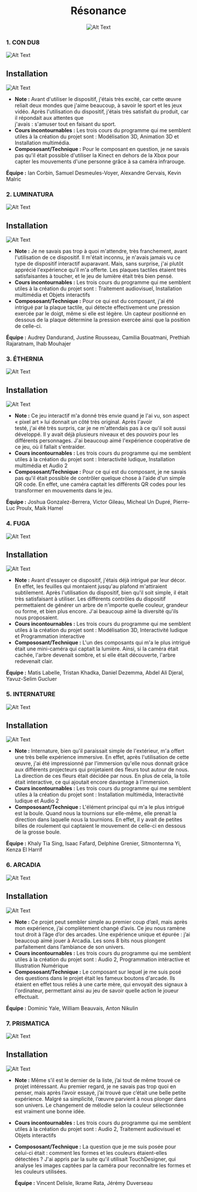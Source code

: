 <h1 align="center">Résonance</h1>
<div align="center">
<img src="https://github.com/MrPoutineQc/H25_V11_inspirations_ZACKARYWARREN/blob/main/projet_finissant/medias/r%C3%A9sonance_logo.jfif" alt="Alt Text">
</div>

### 1. CON DU8
<img src="https://github.com/MrPoutineQc/H25_V11_inspirations_ZACKARYWARREN/blob/main/projet_finissant/medias/c0ndu8_logo.png" alt="Alt Text">

## Installation
<img src="https://github.com/MrPoutineQc/H25_V11_inspirations_ZACKARYWARREN/blob/main/projet_finissant/medias/c0ndu8_logo.png" alt="Alt Text">
   
   - **Note :** Avant d'utiliser le dispositif, j'étais très excité, car cette œuvre reliait deux mondes que j'aime beaucoup, à savoir le sport et les jeux vidéo. Après l'utilisation du dispositif, j'étais très satisfait du produit, car il répondait aux attentes que  
     j'avais : s'amuser tout en faisant du sport.
   - **Cours incontournables :** Les trois cours du programme qui me semblent utiles à la création du projet sont : Modélisation 3D, Animation 3D et Installation 
     multimédia.
   - **Compososant/Technique :** Pour le composant en question, je ne savais pas qu'il était possible d'utiliser la Kinect en dehors de la Xbox pour capter les 
     mouvements d'une personne grâce à sa caméra infrarouge.

**Équipe :** Ian Corbin, Samuel Desmeules-Voyer, Alexandre Gervais, Kevin Malric

### 2. LUMINATURA
<img src="https://github.com/MrPoutineQc/H25_V11_inspirations_ZACKARYWARREN/blob/main/projet_finissant/medias/luminatura_logo.png" alt="Alt Text">

## Installation
<img src="https://github.com/MrPoutineQc/H25_V11_inspirations_ZACKARYWARREN/blob/main/projet_finissant/medias/ensemble_luminaturia.jfif" alt="Alt Text">

- **Note :** Je ne savais pas trop à quoi m'attendre, très franchement, avant l'utilisation de ce dispositif. Il m'était inconnu, je n'avais 
  jamais vu ce type de dispositif interactif auparavant. Mais, sans surprise, j'ai plutôt apprécié l'expérience qu'il m'a offerte. 
  Les plaques tactiles étaient très satisfaisantes à toucher, et le jeu de lumière était très bien pensé.
- **Cours incontournables :** Les trois cours du programme qui me semblent utiles à la création du projet sont : Traitement audiovisuel, Installation multimédia 
  et Objets interactifs
- **Compososant/Technique :** Pour ce qui est du composant, j'ai été intrigué par la plaque tactile, qui détecte effectivement une pression exercée par le doigt, 
  même si elle est légère. Un capteur positionné en dessous de la plaque détermine la pression exercée ainsi que la position de celle-ci.

**Équipe :** Audrey Dandurand, Justine Rousseau, Camilia Bouatmani, Prethiah Rajaratnam, Ihab Mouhajer

### 3. ÉTHERNIA
<img src="https://github.com/MrPoutineQc/H25_V11_inspirations_ZACKARYWARREN/blob/main/projet_finissant/medias/etheria_logo.jpg" alt="Alt Text">

## Installation
<img src="https://github.com/MrPoutineQc/H25_V11_inspirations_ZACKARYWARREN/blob/main/projet_finissant/medias/etheria_infrastructure.jfif" alt="Alt Text">

- **Note :** Ce jeu interactif m'a donné très envie quand je l'ai vu, son aspect « pixel art » lui donnait un côté très original. Après l'avoir   
  testé, j'ai été très surpris, car je ne m'attendais pas à ce qu'il soit aussi développé. Il y avait déjà plusieurs niveaux et des 
  pouvoirs pour les différents personnages. J'ai beaucoup aimé l'expérience coopérative de ce jeu, où il fallait s'entraider. 
- **Cours incontournables :** Les trois cours du programme qui me semblent utiles à la création du projet sont : Interactivité ludique, Installation multimédia et 
  Audio 2 
- **Compososant/Technique :** Pour ce qui est du composant, je ne savais pas qu'il était possible de contrôler quelque chose à l'aide d'un simple QR code. En 
  effet, une caméra captait les différents QR codes pour les transformer en mouvements dans le jeu.

**Équipe :** Joshua Gonzalez-Berrera, Victor Gileau, Micheal Un Dupré, Pierre-Luc Proulx, Maik Hamel

### 4. FUGA
<img src="https://github.com/MrPoutineQc/H25_V11_inspirations_ZACKARYWARREN/blob/main/projet_finissant/medias/logo_fuga.jpg" alt="Alt Text">

## Installation
<img src="https://github.com/MrPoutineQc/H25_V11_inspirations_ZACKARYWARREN/blob/main/projet_finissant/medias/fuga_ensemble_noir.jfif" alt="Alt Text">

- **Note :** Avant d'essayer ce dispositif, j'étais déjà intrigué par leur décor. En effet, les feuilles qui montaient jusqu'au plafond 
  m'attiraient subtilement. Après l'utilisation du dispositif, bien qu'il soit simple, il était très satisfaisant à utiliser. Les 
  différents contrôles du dispositif permettaient de générer un arbre de n'importe quelle couleur, grandeur ou forme, et bien plus 
  encore. J'ai beaucoup aimé la diversité qu'ils nous proposaient.
- **Cours incontournables :** Les trois cours du programme qui me semblent utiles à la création du projet sont : Modélisation 3D, Interactivité ludique et 
  Programmation interactive
- **Compososant/Technique :** L'un des composants qui m'a le plus intrigué était une mini-caméra qui captait la lumière. Ainsi, si la caméra était cachée, l'arbre 
  devenait sombre, et si elle était découverte, l'arbre redevenait clair.

**Équipe :** Matis Labelle, Tristan Khadka, Daniel Dezemma, Abdel Ali Djeral, Yavuz-Selim Gucluer

### 5. INTERNATURE
<img src="https://github.com/MrPoutineQc/H25_V11_inspirations_ZACKARYWARREN/blob/main/projet_finissant/medias/logo_internature.jpg" alt="Alt Text">

## Installation
<img src="https://github.com/MrPoutineQc/H25_V11_inspirations_ZACKARYWARREN/blob/main/projet_finissant/medias/ensemble_internature.jfif" alt="Alt Text">

- **Note :** Internature, bien qu'il paraissait simple de l'extérieur, m'a offert une très belle expérience immersive. En effet, après 
  l'utilisation de cette œuvre, j'ai été impressionné par l'immersion qu'elle nous donnait grâce aux différents projecteurs qui 
  projetaient des fleurs tout autour de nous. La direction de ces fleurs était décidée par nous. En plus de cela, la toile était 
  interactive, ce qui ajoutait encore davantage à l'immersion.
- **Cours incontournables :** Les trois cours du programme qui me semblent utiles à la création du projet sont :  Installation multimédia, Interactivité ludique 
  et Audio 2
- **Compososant/Technique :** L'élément principal qui m'a le plus intrigué est la boule. Quand nous la tournions sur elle-même, elle prenait la direction dans 
  laquelle nous la tournions. En effet, il y avait de petites billes de roulement qui captaient le mouvement de celle-ci en dessous de 
  la grosse boule.

**Équipe :** Khaly Tia Sing, Isaac Fafard, Delphine Grenier, Sitmonternna Yi, Kenza El Harrif

### 6. ARCADIA
<img src="https://github.com/MrPoutineQc/H25_V11_inspirations_ZACKARYWARREN/blob/main/projet_finissant/medias/logo_arcadia.jpg" alt="Alt Text">

## Installation
<img src="https://github.com/MrPoutineQc/H25_V11_inspirations_ZACKARYWARREN/blob/main/projet_finissant/medias/borne1_arcadia.jfif" alt="Alt Text">

- **Note :** Ce projet peut sembler simple au premier coup d’œil, mais après mon expérience, j’ai complètement changé 
  d’avis. Ce jeu nous ramène tout droit à l’âge d’or des arcades. Une expérience unique et épurée : j’ai 
  beaucoup aimé jouer à Arcadia. Les sons 8 bits nous plongent parfaitement dans l’ambiance de son univers.
- **Cours incontournables :** Les trois cours du programme qui me semblent utiles à la création du projet sont : Audio 2, Programmation 
  intéractive et Illustration Numérique
- **Compososant/Technique :** Le composant sur lequel je me suis posé des questions dans le projet était les fameux boutons d'arcade. Ils 
  étaient en effet tous reliés à une carte mère, qui envoyait des signaux à l'ordinateur, permettant ainsi au 
  jeu de savoir quelle action le joueur effectuait.

**Équipe :** Dominic Yale, William Beauvais, Anton Nikulin

### 7. PRISMATICA
<img src="https://github.com/MrPoutineQc/H25_V11_inspirations_ZACKARYWARREN/blob/main/projet_finissant/medias/prismatica_logo.png" alt="Alt Text">

## Installation
<img src="https://github.com/MrPoutineQc/H25_V11_inspirations_ZACKARYWARREN/blob/main/projet_finissant/medias/prismatica_ensemble.jpg" alt="Alt Text">

- **Note :** Même s’il est le dernier de la liste, j’ai tout de même trouvé ce projet intéressant. Au premier regard, je 
  ne savais pas trop quoi en penser, mais après l’avoir essayé, j’ai trouvé que c’était une belle petite 
  expérience. Malgré sa simplicité, l’œuvre parvient à nous plonger dans son univers. Le changement de mélodie 
  selon la couleur sélectionnée est vraiment une bonne idée.
- **Cours incontournables :** Les trois cours du programme qui me semblent utiles à la création du projet sont : Audio 2, Traitement audiovisuel et Objets interactifs
- **Compososant/Technique :** La question que je me suis posée pour celui-ci était : comment les formes et les couleurs étaient-elles 
  détectées ? J'ai appris par la suite qu'il utilisait TouchDesigner, qui analyse les images captées par la 
  caméra pour reconnaître les formes et les couleurs utilisées.

  **Équipe :** Vincent Delisle, Ikrame Rata, Jérémy Duverseau
